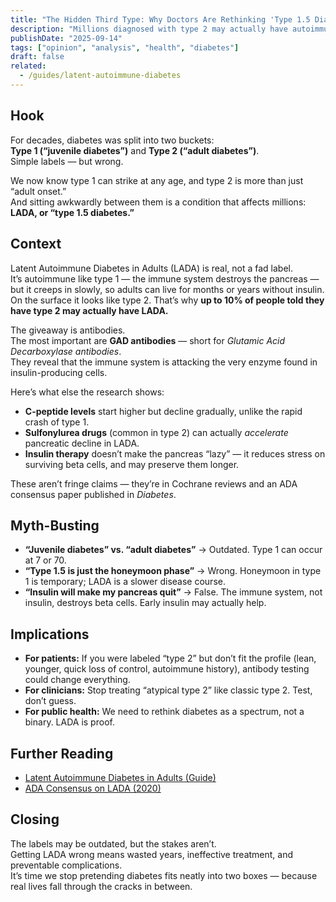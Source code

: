 ```yaml
---
title: "The Hidden Third Type: Why Doctors Are Rethinking 'Type 1.5 Diabetes'"
description: "Millions diagnosed with type 2 may actually have autoimmune diabetes. Here's what the research really says."
publishDate: "2025-09-14"
tags: ["opinion", "analysis", "health", "diabetes"]
draft: false
related:
  - /guides/latent-autoimmune-diabetes
---
```


## Hook
For decades, diabetes was split into two buckets:  
**Type 1 (“juvenile diabetes”)** and **Type 2 (“adult diabetes”)**.  
Simple labels — but wrong.  

We now know type 1 can strike at any age, and type 2 is more than just “adult onset.”  
And sitting awkwardly between them is a condition that affects millions: **LADA, or “type 1.5 diabetes.”**

## Context
Latent Autoimmune Diabetes in Adults (LADA) is real, not a fad label.  
It’s autoimmune like type 1 — the immune system destroys the pancreas — but it creeps in slowly, so adults can live for months or years without insulin.  
On the surface it looks like type 2. That’s why **up to 10% of people told they have type 2 may actually have LADA.**

The giveaway is antibodies.  
The most important are **GAD antibodies** — short for *Glutamic Acid Decarboxylase antibodies*.  
They reveal that the immune system is attacking the very enzyme found in insulin-producing cells.  

Here’s what else the research shows:
- **C-peptide levels** start higher but decline gradually, unlike the rapid crash of type 1.  
- **Sulfonylurea drugs** (common in type 2) can actually *accelerate* pancreatic decline in LADA.  
- **Insulin therapy** doesn’t make the pancreas “lazy” — it reduces stress on surviving beta cells, and may preserve them longer.  

These aren’t fringe claims — they’re in Cochrane reviews and an ADA consensus paper published in *Diabetes*.

## Myth-Busting
- **“Juvenile diabetes” vs. “adult diabetes”** → Outdated. Type 1 can occur at 7 or 70.  
- **“Type 1.5 is just the honeymoon phase”** → Wrong. Honeymoon in type 1 is temporary; LADA is a slower disease course.  
- **“Insulin will make my pancreas quit”** → False. The immune system, not insulin, destroys beta cells. Early insulin may actually help.  

## Implications
- **For patients:** If you were labeled “type 2” but don’t fit the profile (lean, younger, quick loss of control, autoimmune history), antibody testing could change everything.  
- **For clinicians:** Stop treating “atypical type 2” like classic type 2. Test, don’t guess.  
- **For public health:** We need to rethink diabetes as a spectrum, not a binary. LADA is proof.  

## Further Reading
- [Latent Autoimmune Diabetes in Adults (Guide)](/guides/latent-autoimmune-diabetes)  
- [ADA Consensus on LADA (2020)](https://diabetesjournals.org/diabetes/article/69/10/2037/16062/Management-of-Latent-Autoimmune-Diabetes-in-Adults)  

## Closing
The labels may be outdated, but the stakes aren’t.  
Getting LADA wrong means wasted years, ineffective treatment, and preventable complications.  
It’s time we stop pretending diabetes fits neatly into two boxes — because real lives fall through the cracks in between.
